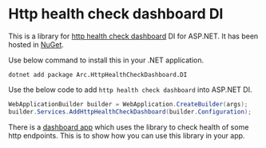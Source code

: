 # Http health check dashboard DI

This is a library for
[http health check dashboard](https://github.com/Arnab-Developer/Arc.HttpHealthCheckDashboard) 
DI for ASP.NET. It has been hosted in [NuGet](https://www.nuget.org/packages/Arc.HttpHealthCheckDashboard.DI/). 

Use below command to install this in your .NET application.

```
dotnet add package Arc.HttpHealthCheckDashboard.DI
```

Use the below code to add `http health check dashboard` into ASP.NET DI.

```csharp
WebApplicationBuilder builder = WebApplication.CreateBuilder(args);
builder.Services.AddHttpHealthCheckDashboard(builder.Configuration);
```

There is a 
[dashboard app](https://github.com/Arnab-Developer/HttpHealthCheckDashboard) 
which uses the library to check health of some http endpoints. This is to show 
how you can use this library in your app.